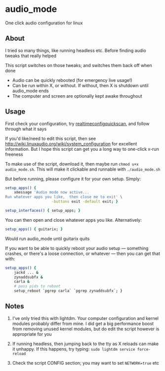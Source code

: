 # audio_mode
One click audio configuration for linux


## About
I tried so many things, like running headless etc.  Before finding audio tweaks that really helped

This script switches on those tweaks;  and switches them back off when done

* Audio can be quickly rebooted (for emergency live usage!)
* Can be run within X, or without.  If without, then X is shutdown until audio_mode ends
* The computer and screen are optionally kept awake throughout


## Usage
First check your configuration, try [realtimeconfigquickscan](https://github.com/raboof/realtimeconfigquickscan), and follow through what it says

If you'd like/need to edit this script, then see http://wiki.linuxaudio.org/wiki/system_configuration for excellent information.  But I hope this script can get you a long way to one-click x-run freeness

To make use of the script, download it, then maybe run `chmod u+x audio_mode.sh`. This will make it clickable and runnable with `./audio_mode.sh`

But before running, please configure it for your own setup.  Simply:

```bash
setup_apps() {
	xmessage 'Audio mode now active...
Run whatever apps you like,  then close me to exit' \
					 -buttons exit -default exit; }

setup_interfaces() { setup_apps; }
```

You can then open and close whatever apps you like.  Alternatively:

```bash
setup_apps() { guitarix; }
```

Would run audio_mode until guitarix quits

If you want to be able to quickly reboot your audio setup — something crashes, or there's a loose connection, or whatever — then you can get that with:

```bash
setup_apps() {
	jackd ... &
	zynaddsubfx &
	carla &
	# pass pids to reboot
	setup_reboot `pgrep carla` `pgrep zynaddsubfx`; }
```

## Notes
1. I've only tried this with lightdm.  Your computer configuration and kernel modules probably differ from mine.  I did get a big performance boost from removing unused kernel modules, but do edit the script however is appropriate for you

2. If running headless, then jumping back to the tty as X reloads can make it unhappy.  If this happens, try typing: `sudo lightdm service force-reload`

3. Check the script CONFIG section;  you may want to set `NETWORK=true` etc